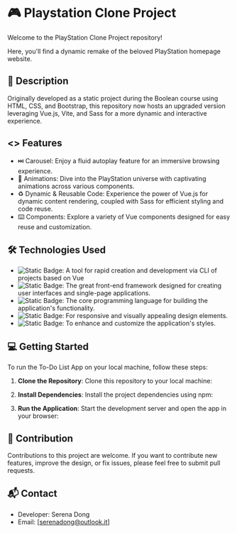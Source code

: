 # 🎮 Playstation Clone Project

Welcome to the PlayStation Clone Project repository! <br>

Here, you'll find a dynamic remake of the beloved PlayStation homepage website.


## 📜 Description

Originally developed as a static project during the Boolean course using HTML, CSS, and Bootstrap, this repository now hosts an upgraded version leveraging Vue.js, Vite, and Sass for a more dynamic and interactive experience. 

## <> Features

- ⏭️ Carousel: Enjoy a fluid autoplay feature for an immersive browsing experience.
- 💫 Animations: Dive into the PlayStation universe with captivating animations across various components.
- ♻️ Dynamic & Reusable Code: Experience the power of Vue.js for dynamic content rendering, coupled with Sass for efficient styling and code reuse.
- ⌨️ Components: Explore a variety of Vue components designed for easy reuse and customization.

## 🛠️ Technologies Used


- ![Static Badge](https://img.shields.io/badge/Vite-white?logo=vite): A tool for rapid creation and development via CLI of projects based on Vue <br>
- ![Static Badge](https://img.shields.io/badge/VueJs-mint?logo=vuejs): The great front-end framework designed for creating user interfaces and single-page applications.
- ![Static Badge](https://img.shields.io/badge/JavaScript-yellow?logo=javascript): The core programming language for building the application's functionality. <br>
- ![Static Badge](https://img.shields.io/badge/Bootstrap-purple?logo=bootstrap): For responsive and visually appealing design elements.  <br>
- ![Static Badge](https://img.shields.io/badge/SASS-pink?logo=sass): To enhance and customize the application's styles.

## 💻 Getting Started

To run the To-Do List App on your local machine, follow these steps: <br>
1. **Clone the Repository**: Clone this repository to your local machine: <br>

2. **Install Dependencies**: Install the project dependencies using npm: <br>

3. **Run the Application**: Start the development server and open the app in your browser:

## 🤝 Contribution

Contributions to this project are welcome. If you want to contribute new features, improve the design, or fix issues, please feel free to submit pull requests.

## 📬 Contact

- Developer: Serena Dong <br>
- Email: [serenadong@outlook.it]
